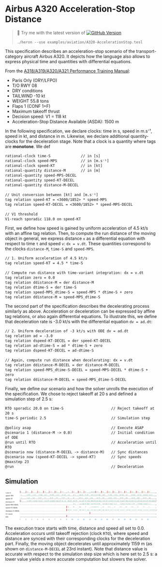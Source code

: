 Airbus A320 Acceleration-Stop Distance
===================
> :wrench: Try me with the latest version of [![GitHub Version](https://img.shields.io/github/release/heron-solver/heron.svg?label=Heron&maxAge=2592000&colorB=46a4b8&style=flat-square)](https://github.com/EmptyStackExn/heron/releases/latest)
> ```
> ./heron --use examples/aviation/A320-AccelerationStop.tesl
> ```

This specification describes an acceleration-stop scenario of the transport-category aircraft Airbus A320. It depicts how the language also allows to express physical time and quantities with differential equations.

From the [A318/A319/A320/A321 Performance Training Manual](A320-RTOW-PARIS-ORLY-RWY08.jpg):

 - Paris Orly (ORY/LFPO)
 - T/O RWY 08
 - DRY conditions
 - TAILWIND -10 kt
 - WEIGHT 55.8 tons
 - Flaps 1 (CONF 1+F)
 - Maximum takeoff thrust
 - Decision speed: V1 = 118 kt
 - Acceleration-Stop Distance Available (ASDA): 1500 m

In the following specification, we declare clocks: time in s, speed in m.s⁻¹, speed in kt, and distance in m. Likewise, we declare additional quantity-clocks for the deceleration stage. Note that a clock is a quantity where tags are **monotone**. We def
```
rational-clock time-S              // in [s]
rational-clock speed-MPS           // in [m.s⁻¹]
rational-clock speed-KT            // in [kt]
rational-quantity distance-M       // in [m]
rational-quantity speed-MPS-DECEL
rational-quantity speed-KT-DECEL
rational-quantity distance-M-DECEL

// Unit conversion between [kt] and [m.s⁻¹]
tag relation speed-KT = <3600/1852> * speed-MPS
tag relation speed-KT-DECEL = <3600/1852> * speed-MPS-DECEL

// V1 threshold
V1-reach sporadic 118.0 on speed-KT
```

First, we define how speed is gained by uniform acceleration of 4.5 kt/s with an affine tag relation. Then, to compute the run distance of the moving object in general, we express distance `x` as a differential equation with respect to time `t` and speed `v`: `dx = v.dt`. These quantities correspond to the clocks `distance-M`, `time-S` and `speed-MPS`.
```
// 1. Uniform acceleration of 4.5 kt/s
tag relation speed-KT = 4.5 * time-S

// Compute run distance with time-variant integration: dx = v.dt
tag relation zero = 0.0
tag relation ddistance-M = der distance-M
tag relation dtime-S = der time-S
tag relation speed-MPS_dtime-S = speed-MPS * dtime-S + zero
tag relation ddistance-M = speed-MPS_dtime-S
```

The second part of the specification describes the decelerating process similarly as above. Acceleration or deceleration can be expressed by affine tag relations, or also again differential equations. To illustrate this, we define that deceleration rate is -3.0 kt/s with the differential equation `dv = ad.dt`:
```
// 2. Uniform deceleration of -3 kt/s with ODE dv = ad.dt
tag relation ad = -3.0
tag relation dspeed-KT-DECEL = der speed-KT-DECEL
tag relation ad-dtime-S = ad * dtime-S + zero
tag relation dspeed-KT-DECEL = ad-dtime-S

// Again, compute run distance when decelerating: dx = v.dt
tag relation ddistance-M-DECEL = der distance-M-DECEL
tag relation speed-MPS_dtime-S-DECEL = speed-MPS-DECEL * dtime-S + zero
tag relation ddistance-M-DECEL = speed-MPS_dtime-S-DECEL
```

Finally, we define our scenario and how the solver unrolls the execution of the specification. We chose to reject takeoff at 20 s and defined a simulation step of 2.5 s:
```
RTO sporadic 20.0 on time-S                      // Reject takeoff at 20 s
time-S periodic 2.5                              // Simulation step
						        
@policy asap                                     // Execute ASAP
@scenario 1 (distance-M -> 0.0)                  // Initial condition of ODE
@run until RTO                                   // Acceleration until RTO
@scenario now (distance-M-DECEL -> distance-M)   // Sync distances
@scenario now (speed-KT-DECEL -> speed-KT)       // Sync speeds
@maxstep 23					        
@run                                             // Deceleration
```

Simulation
----------

<p align="center">
  <img src="A320-AccelerationStop.png">
</p>

The execution trace starts with time, distance and speed all set to 0.0. Acceleration occurs until takeoff rejection (clock `RTO`), where speed and distance are synced with their corresponding clocks for the deceleration part. Finally, the moving object decelerates until approximately 1159 m (as shown on `distance-M-DECEL` at 23rd instant). Note that distance value is accurate with respect to the simulation step size which is here set to 2.5 s: a lower value yields a more accurate computation but slowers the solver.
